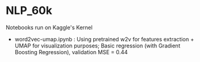 # NLP_60k

Notebooks run on Kaggle's Kernel

* word2vec-umap.ipynb : Using pretrained w2v for features extraction + UMAP for visualization purposes; Basic regression (with Gradient Boosting Regression), validation MSE = 0.44 
